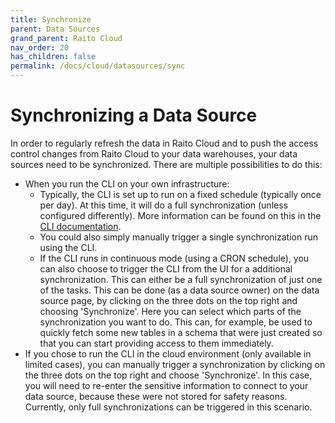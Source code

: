 ```yaml
---
title: Synchronize
parent: Data Sources
grand_parent: Raito Cloud
nav_order: 20
has_children: false
permalink: /docs/cloud/datasources/sync
---
```


# Synchronizing a Data Source
In order to regularly refresh the data in Raito Cloud and to push the access control changes from Raito Cloud to your data warehouses, your data sources need to be synchronized. There are multiple possibilities to do this:

- When you run the CLI on your own infrastructure:
  - Typically, the CLI is set up to run on a fixed schedule (typically once per day). At this time, it will do a full synchronization (unless configured differently). More information can be found on this in the [CLI documentation](/docs/cli).
  - You could also simply manually trigger a single synchronization run using the CLI.
  - If the CLI runs in continuous mode (using a CRON schedule), you can also choose to trigger the CLI from the UI for a additional synchronization. This can either be a full synchronization of just one of the tasks. This can be done (as a data source owner) on the data source page, by clicking on the three dots on the top right and choosing 'Synchronize'. Here you can select which parts of the synchronization you want to do.
  This can, for example, be used to quickly fetch some new tables in a schema that were just created so that you can start providing access to them immediately.
- If you chose to run the CLI in the cloud environment (only available in limited cases), you can manually trigger a synchronization by clicking on the three dots on the top right and choose 'Synchronize'. In this case, you will need to re-enter the sensitive information to connect to your data source, because these were not stored for safety reasons. Currently, only full synchronizations can be triggered in this scenario.
